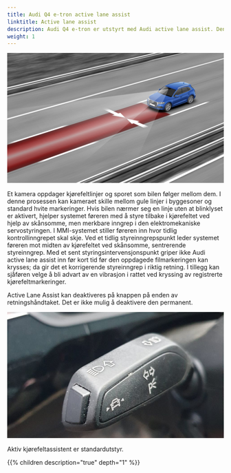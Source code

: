 ```yaml
---
title: Audi Q4 e-tron active lane assist
linktitle: Active lane assist
description: Audi Q4 e-tron er utstyrt med Audi active lane assist. Den opererer i hastigheter fra 65 km/t (40,4 mph), hjelper føreren med å holde kjøretøyet i kjørefeltet.
weight: 1
---
```


![Audi Active Lane assist](activelaneassist.jpg "Audi active lane assist")

 Et kamera oppdager kjørefeltlinjer og sporet som bilen følger mellom dem. I denne prosessen kan kameraet skille mellom gule linjer i byggesoner og standard hvite markeringer. Hvis bilen nærmer seg en linje uten at blinklyset er aktivert, hjelper systemet føreren med å styre tilbake i kjørefeltet ved hjelp av skånsomme, men merkbare inngrep i den elektromekaniske servostyringen. I MMI-systemet stiller føreren inn hvor tidlig kontrollinngrepet skal skje. Ved et tidlig styreinngrepspunkt leder systemet føreren mot midten av kjørefeltet ved skånsomme, sentrerende styreinngrep. Med et sent styringsintervensjonspunkt griper ikke Audi active lane assist inn før kort tid før den oppdagede filmarkeringen kan krysses; da gir det et korrigerende styreinngrep i riktig retning. I tillegg kan sjåføren velge å bli advart av en vibrasjon i rattet ved kryssing av registrerte kjørefeltmarkeringer.

Active Lane Assist kan deaktiveres på knappen på enden av retningshåndtaket. Det er ikke mulig å deaktivere den permanent.

![Lane assist](laneassistbutton.jpg "Aktiv filassistent kan deaktiveres med knappen på retningshåndtaket")

Aktiv kjørefeltassistent er standardutstyr.

{{% children description="true" depth="1" %}}
